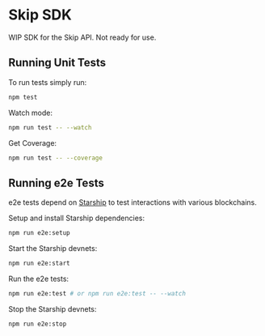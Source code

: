 # Skip SDK

WIP SDK for the Skip API. Not ready for use.

## Running Unit Tests

To run tests simply run:

```bash
npm test
```

Watch mode:

```bash
npm run test -- --watch
```

Get Coverage:

```bash
npm run test -- --coverage
```

## Running e2e Tests

e2e tests depend on [Starship](https://starship.cosmology.tech/) to test interactions with various blockchains.

Setup and install Starship dependencies:

```bash
npm run e2e:setup
```

Start the Starship devnets:

```bash
npm run e2e:start
```

Run the e2e tests:

```bash
npm run e2e:test # or npm run e2e:test -- --watch
```

Stop the Starship devnets:

```bash
npm run e2e:stop
```
